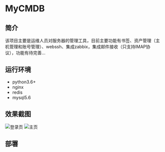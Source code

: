 # MyCMDB
## 简介
该项目主要是运维人员对服务器的管理工具，目前主要功能有书签、资产管理（主机管理和账号管理）、webssh、集成zabbix，集成邮件接收（只支持IMAP协议），功能有待完善...
## 运行环境
- python3.6+
- nginx
- redis
- mysql5.6
## 效果截图
![登录页](http://py0u41dsf.bkt.clouddn.com/%E5%BE%AE%E4%BF%A1%E5%9B%BE%E7%89%87_20190918175300.png)
![主页](http://py0u41dsf.bkt.clouddn.com/%E5%BE%AE%E4%BF%A1%E5%9B%BE%E7%89%87_20190918180131.png)
## 部署

